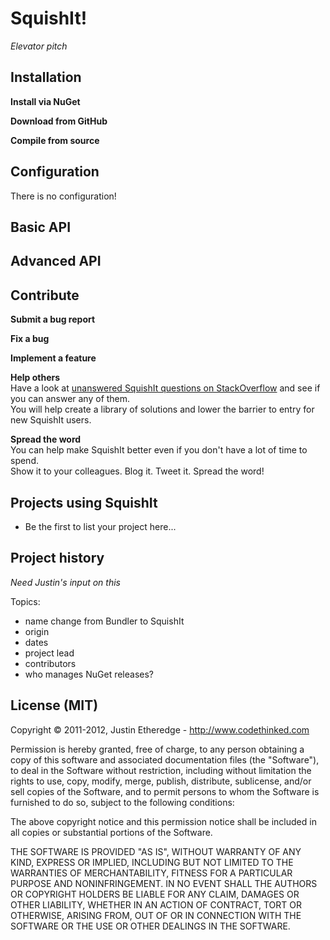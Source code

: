 SquishIt!
=
*Elevator pitch*

Installation
-
**Install via NuGet**<br />

**Download from GitHub**<br />

**Compile from source**<br />

Configuration
-
There is no configuration!

Basic API
-

Advanced API
-

Contribute
- 
**Submit a bug report**

**Fix a bug**

**Implement a feature**

**Help others**<br />
Have a look at [unanswered SquishIt questions on StackOverflow](http://stackoverflow.com/questions/tagged/squishit?sort=unanswered&pagesize=30) and see if you can answer any of them.<br />
You will help create a library of solutions and lower the barrier to entry for new SquishIt users.

**Spread the word**<br />
You can help make SquishIt better even if you don't have a lot of time to spend.<br />
Show it to your colleagues. Blog it. Tweet it. Spread the word!

Projects using SquishIt
-
* Be the first to list your project here... 

Project history
-
*Need Justin's input on this*

Topics:

* name change from Bundler to SquishIt
* origin
* dates
* project lead
* contributors
* who manages NuGet releases?

License (MIT)
-
Copyright © 2011-2012, Justin Etheredge - http://www.codethinked.com

Permission is hereby granted, free of charge, to any person obtaining a copy of 
this software and associated documentation files (the "Software"), to deal in the 
Software without restriction, including without limitation the rights to use, copy, 
modify, merge, publish, distribute, sublicense, and/or sell copies of the Software, 
and to permit persons to whom the Software is furnished to do so, subject to the 
following conditions:

The above copyright notice and this permission notice shall be included in all 
copies or substantial portions of the Software.

THE SOFTWARE IS PROVIDED "AS IS", WITHOUT WARRANTY OF ANY KIND, EXPRESS OR IMPLIED, 
INCLUDING BUT NOT LIMITED TO THE WARRANTIES OF MERCHANTABILITY, FITNESS FOR A 
PARTICULAR PURPOSE AND NONINFRINGEMENT. IN NO EVENT SHALL THE AUTHORS OR COPYRIGHT 
HOLDERS BE LIABLE FOR ANY CLAIM, DAMAGES OR OTHER LIABILITY, WHETHER IN AN ACTION OF 
CONTRACT, TORT OR OTHERWISE, ARISING FROM, OUT OF OR IN CONNECTION WITH THE SOFTWARE 
OR THE USE OR OTHER DEALINGS IN THE SOFTWARE.